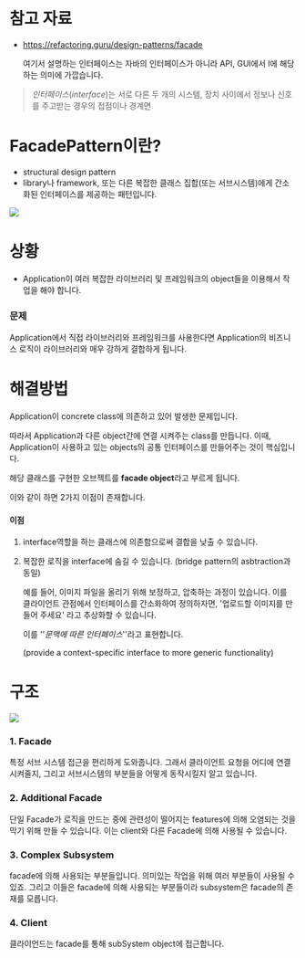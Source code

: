 # 참고 자료

* https://refactoring.guru/design-patterns/facade

  여기서 설명하는 인터페이스는 자바의 인터페이스가 아니라 API, GUI에서 I에 해당하는 의미에 가깝습니다.

> *인터페이스*(*interface*)는 서로 다른 두 개의 시스템, 장치 사이에서 정보나 신호를 주고받는 경우의 접점이나 경계면



# FacadePattern이란?

* structural design pattern
* library나 framework, 또는 다른 복잡한 클래스 집합(또는 서브시스템)에게 간소화된 인터페이스를 제공하는 패턴입니다.

<img src="https://refactoring.guru/images/patterns/content/facade/facade.png"  />



# 상황

* Application이 여러 복잡한 라이브러리 및 프레임워크의 object들을 이용해서 작업을 해야 합니다.



### 문제

Application에서 직접 라이브러리와 프레임워크를 사용한다면 Application의 비즈니스 로직이 라이브러리와 매우 강하게 결합하게 됩니다.



# 해결방법

Application이 concrete class에 의존하고 있어 발생한 문제입니다.

따라서 Application과 다른 object간에 연결 시켜주는 class를 만듭니다. 이때, Application이 사용하고 있는 objects의 공통 인터페이스를 만들어주는 것이 핵심입니다.

해당 클래스를 구현한 오브젝트를 **facade object**라고 부르게 됩니다.



이와 같이 하면 2가지 이점이 존재합니다.

#### 이점

1. interface역할을 하는 클래스에 의존함으로써 결합을 낮출 수 있습니다.

2. 복잡한 로직을 interface에 숨길 수 있습니다. (bridge pattern의 asbtraction과 동일)

   예를 들어, 이미지 파일을 올리기 위해 보정하고, 압축하는 과정이 있습니다. 이를 클라이언트 관점에서 인터페이스를 간소화하여 정의하자면, '업로드할 이미지를 만들어 주세요' 라고 추상화할 수 있습니다. 

    이를 ''*문맥에 따른 인터페이스*''라고 표현합니다. 

   (provide a context-specific interface to more generic functionality)



# 구조

![](https://refactoring.guru/images/patterns/diagrams/facade/structure.png)

### 1. Facade

특정 서브 시스템 접근을 편리하게 도와줍니다. 그래서 클라이언트 요청을 어디에 연결시켜줄지, 그리고 서브시스템의 부분들을 어떻게 동작시킬지 알고 있습니다.



### 2. Additional Facade

단일 Facade가 로직을 만드는 중에 관련성이 떨어지는 features에 의해 오염되는 것을 막기 위해 만들 수 있습니다. 이는 client와 다른 Facade에 의해 사용될 수 있습니다.



### 3. Complex Subsystem

facade에 의해 사용되는 부분들입니다. 의미있는 작업을 위해 여러 부분들이 사용될 수 있죠. 그리고 이들은 facade에 의해 사용되는 부분들이라 subsystem은 facade의 존재를 모릅니다.



### 4. Client

클라이언드는 facade를 통해 subSystem object에 접근합니다.

